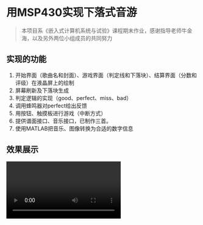 # 用MSP430实现下落式音游
> 本项目系《嵌入式计算机系统与试验》课程期末作业，感谢指导老师牛金海，以及另外两位小组成员的共同努力
## 实现的功能
1. 开始界面（歌曲名和封面）、游戏界面（判定线和下落块）、结算界面（分数和评级）在液晶屏上的绘制
2. 屏幕刷新及下落块生成
3. 判定逻辑的实现（good、perfect、miss、bad）
4. 调用蜂鸣器对perfect给出反馈
5. 用按钮、触摸板进行游戏（中断方式）
6. 提供谱面接口、音乐接口，已制作三首。
7. 使用MATLAB把音乐、图像转换为合适的数字信息
## 效果展示
<video></video>
